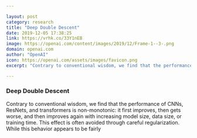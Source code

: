 ```yaml
---

layout: post
category: research
title: "Deep Double Descent"
date: 2019-12-05 17:38:25
link: https://vrhk.co/33Y1nEB
image: https://openai.com/content/images/2019/12/Frame-1--3-.png
domain: openai.com
author: "OpenAI"
icon: https://openai.com/assets/images/favicon.png
excerpt: "Contrary to conventional wisdom, we find that the performance of CNNs, ResNets, and transformers is non-monotonic: it first improves, then gets worse, and then improves again with increasing model size, data size, or training time. This effect is often avoided through careful regularization. While this behavior appears to be fairly"

---
```


### Deep Double Descent

Contrary to conventional wisdom, we find that the performance of CNNs, ResNets, and transformers is non-monotonic: it first improves, then gets worse, and then improves again with increasing model size, data size, or training time. This effect is often avoided through careful regularization. While this behavior appears to be fairly